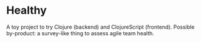 # Healthy

A toy project to try Clojure (backend) and ClojureScript (frontend). Possible by-product: a survey-like thing to assess agile team health.
